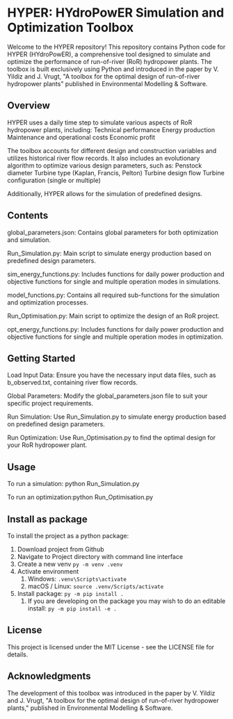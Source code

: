 
# HYPER: HYdroPowER Simulation and Optimization Toolbox

Welcome to the HYPER repository! This repository contains Python code for HYPER (HYdroPowER), a comprehensive tool designed to simulate and optimize the performance of run-of-river (RoR) hydropower plants. The toolbox is built exclusively using Python and introduced in the paper by V. Yildiz and J. Vrugt, "A toolbox for the optimal design of run-of-river hydropower plants" published in Environmental Modelling &amp; Software.

## Overview 

HYPER uses a daily time step to simulate various aspects of RoR hydropower plants, including:
Technical performance
Energy production
Maintenance and operational costs
Economic profit

The toolbox accounts for different design and construction variables and utilizes historical river flow records. It also includes an evolutionary algorithm to optimize various design parameters, such as:
Penstock diameter
Turbine type (Kaplan, Francis, Pelton)
Turbine design flow
Turbine configuration (single or multiple)

Additionally, HYPER allows for the simulation of predefined designs.

## Contents

global_parameters.json: Contains global parameters for both optimization and simulation.

Run_Simulation.py: Main script to simulate energy production based on predefined design parameters.

sim_energy_functions.py: Includes functions for daily power production and objective functions for single and multiple operation modes in simulations.

model_functions.py: Contains all required sub-functions for the simulation and optimization processes.

Run_Optimisation.py: Main script to optimize the design of an RoR project.

opt_energy_functions.py: Includes functions for daily power production and objective functions for single and multiple operation modes in optimization.

## Getting Started

Load Input Data: Ensure you have the necessary input data files, such as b_observed.txt, containing river flow records.

Global Parameters: Modify the global_parameters.json file to suit your specific project requirements.

Run Simulation: Use Run_Simulation.py to simulate energy production based on predefined design parameters.

Run Optimization: Use Run_Optimisation.py to find the optimal design for your RoR hydropower plant.

## Usage

To run a simulation: python Run_Simulation.py

To run an optimization:python Run_Optimisation.py

## Install as package

To install the project as a python package:
1. Download project from Github
2. Navigate to Project directory with command line interface
3. Create a new venv `py -m venv .venv`
4. Activate environment
    1. Windows: `.venv\Scripts\activate`
    2. macOS / Linux: `source .venv/Scripts/activate`
5. Install package: `py -m pip install .`
    1. If you are developing on the package you may wish to do an editable install: `py -m pip install -e .`


## License
This project is licensed under the MIT License - see the LICENSE file for details.

## Acknowledgments
The development of this toolbox was introduced in the paper by V. Yildiz and J. Vrugt, "A toolbox for the optimal design of run-of-river hydropower plants," published in Environmental Modelling &amp; Software.

